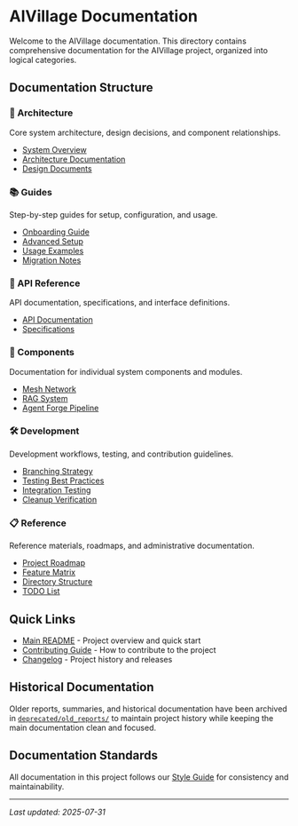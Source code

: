 # AIVillage Documentation

Welcome to the AIVillage documentation. This directory contains comprehensive documentation for the AIVillage project, organized into logical categories.

## Documentation Structure

### 📐 Architecture
Core system architecture, design decisions, and component relationships.
- [System Overview](architecture/system_overview.md)
- [Architecture Documentation](architecture/architecture.md)
- [Design Documents](architecture/design/)

### 📚 Guides
Step-by-step guides for setup, configuration, and usage.
- [Onboarding Guide](guides/onboarding.md)
- [Advanced Setup](guides/advanced_setup.md)
- [Usage Examples](guides/usage_examples.md)
- [Migration Notes](guides/migration_notes.md)

### 🔌 API Reference
API documentation, specifications, and interface definitions.
- [API Documentation](api/API_DOCUMENTATION.md)
- [Specifications](api/specs/)

### 🧩 Components
Documentation for individual system components and modules.
- [Mesh Network](components/mesh/)
- [RAG System](components/rag/)
- [Agent Forge Pipeline](components/agent_forge_pipeline_overview.md)

### 🛠️ Development
Development workflows, testing, and contribution guidelines.
- [Branching Strategy](development/BRANCHING_STRATEGY.md)
- [Testing Best Practices](development/testing-best-practices.md)
- [Integration Testing](development/SMOKE_TEST_INTEGRATION.md)
- [Cleanup Verification](development/cleanup_verification.md)

### 📋 Reference
Reference materials, roadmaps, and administrative documentation.
- [Project Roadmap](reference/roadmap.md)
- [Feature Matrix](feature_matrix.md)
- [Directory Structure](reference/DIRECTORY_STRUCTURE_1.md)
- [TODO List](reference/TODO_1.md)

## Quick Links

- [Main README](../README.md) - Project overview and quick start
- [Contributing Guide](../CONTRIBUTING.md) - How to contribute to the project
- [Changelog](../CHANGELOG.md) - Project history and releases

## Historical Documentation

Older reports, summaries, and historical documentation have been archived in [`deprecated/old_reports/`](../deprecated/old_reports/) to maintain project history while keeping the main documentation clean and focused.

## Documentation Standards

All documentation in this project follows our [Style Guide](../STYLE_GUIDE.md) for consistency and maintainability.

---

*Last updated: 2025-07-31*
